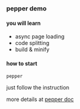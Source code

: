 ### pepper demo

#### you will learn

-  async page loading
-  code splitting
-  build & minify

####  how to start

```
pepper
```

just follow the instruction

more details at [pepper doc](https://www.npmjs.com/package/we-pepper)
